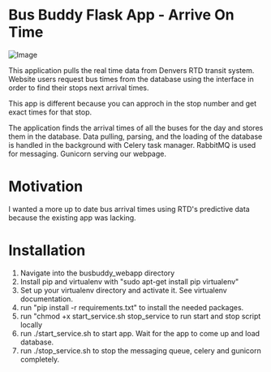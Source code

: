 # Bus Buddy Flask App - Arrive On Time

![Image](https://github.com/ispeakcomputer/busbuddy_webapp/images/busbuddy_image.png)

This application pulls the real time data from Denvers RTD transit system. Website users request bus times from the database using the interface in order to find their stops next arrival times. 

This app is different because you can approch in the stop number and get exact times for that stop.

The application finds the arrival times of all the buses for the day and stores them in the database. Data pulling, parsing, and the loading of the database is handled in the background with Celery task manager. RabbitMQ is used for messaging. Gunicorn serving our webpage.

# Motivation

I wanted a more up to date bus arrival times using RTD's predictive data because the existing app was lacking.

# Installation

1. Navigate into the busbuddy_webapp directory
2. Install pip and virtualenv with "sudo apt-get install pip virtualenv"
3. Set up your virtualenv directory and activate it. See virtualenv documentation. 
4. run "pip install -r requirements.txt" to install the needed packages.
5. run "chmod +x start_service.sh stop_service to run start and stop script locally 
6. run ./start_service.sh to start app. Wait for the app to come up and load database. 
7. run ./stop_service.sh to stop the messaging queue, celery and gunicorn completely.

